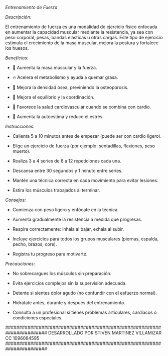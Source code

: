 *Entrenamiento de Fuerza*


*Descripción:*

El entrenamiento de fuerza es una modalidad de ejercicio físico enfocada en aumentar la capacidad muscular mediante la resistencia, ya sea con peso corporal, pesas, bandas elásticas u otras cargas. Este tipo de ejercicio estimula el crecimiento de la masa muscular, mejora la postura y fortalece los huesos.

*Beneficios:*

- 💪 Aumenta la masa muscular y la fuerza.

- 🔥 Acelera el metabolismo y ayuda a quemar grasa.

- 🦴 Mejora la densidad ósea, previniendo la osteoporosis.

- 🤸 Mejora el equilibrio y la coordinación.

- 💓 Favorece la salud cardiovascular cuando se combina con cardio.

- 🧠 Aumenta la autoestima y reduce el estrés.

*Instrucciones:*

- Calienta 5 a 10 minutos antes de empezar (puede ser con cardio ligero).

- Elige un ejercicio de fuerza (por ejemplo: sentadillas, flexiones, peso muerto).

- Realiza 3 a 4 series de 8 a 12 repeticiones cada una.

- Descansa entre 30 segundos y 1 minuto entre series.

- Mantén una técnica correcta en cada movimiento para evitar lesiones.

- Estira los músculos trabajados al terminar.

*Consejos:*

- Comienza con peso ligero y enfócate en la técnica.

- Aumenta gradualmente la resistencia a medida que progresas.

- Respira correctamente: inhala al bajar, exhala al subir.

- Incluye ejercicios para todos los grupos musculares (piernas, espalda, pecho, brazos, core).

- Registra tu progreso para motivarte.

 *Precauciones:*

- No sobrecargues los músculos sin preparación.

- Evita ejercicios complejos sin la supervisión adecuada.

- Detente si sientes dolor agudo (no confundir con el esfuerzo normal).

- Hidrátate antes, durante y después del entrenamiento.

- Consulta a un profesional si tienes problemas articulares, cardíacos o condiciones especiales.

 #######################################################################
    DESARROLLADO POR STIVEN MARTINEZ VILLAMIZAR        CC 1096064595       
 #######################################################################
